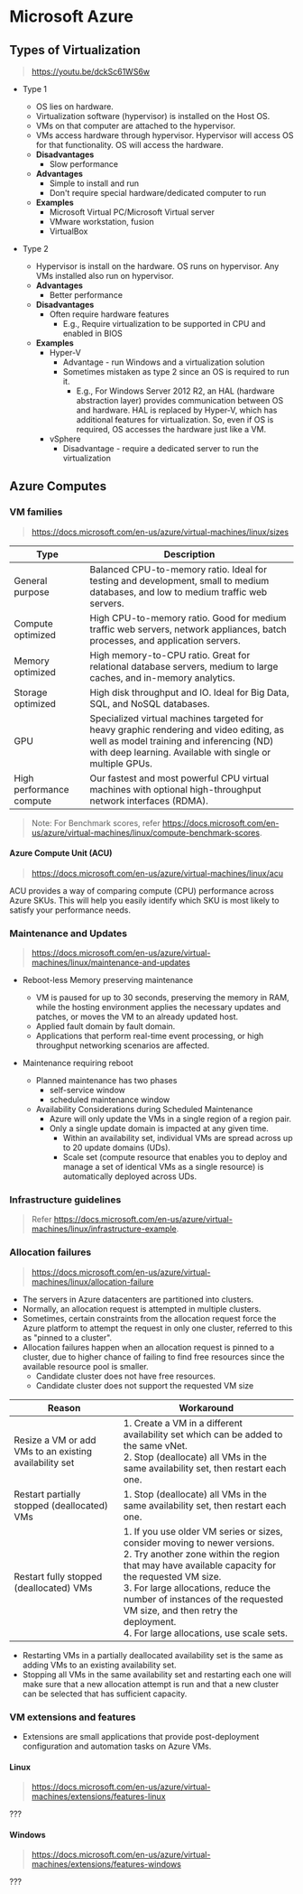 # Microsoft Azure

## Types of Virtualization
> https://youtu.be/dckSc61WS6w

- Type 1
  - OS lies on hardware.
  - Virtualization software (hypervisor) is installed on the Host OS.
  - VMs on that computer are attached to the hypervisor.
  - VMs access hardware through hypervisor. Hypervisor will access OS for that functionality. OS will access the hardware.
  - **Disadvantages**
    - Slow performance
  - **Advantages**
    - Simple to install and run
    - Don't require special hardware/dedicated computer to run
  - **Examples**
    - Microsoft Virtual PC/Microsoft Virtual server
    - VMware workstation, fusion
    - VirtualBox

- Type 2
  - Hypervisor is install on the hardware. OS runs on hypervisor. Any VMs installed also run on hypervisor.
  - **Advantages**
    - Better performance
  - **Disadvantages**
    - Often require hardware features
      - E.g., Require virtualization to be supported in CPU and enabled in BIOS
  - **Examples**
    - Hyper-V
      - Advantage - run Windows and a virtualization solution
      - Sometimes mistaken as type 2 since an OS is required to run it.
        - E.g., For Windows Server 2012 R2, an HAL (hardware abstraction layer) provides communication between OS and hardware. HAL is replaced by Hyper-V, which has additional features for virtualization. So, even if OS is required, OS accesses the hardware just like a VM.
    - vSphere
      - Disadvantage - require a dedicated server to run the virtualization

## Azure Computes

### VM families
> https://docs.microsoft.com/en-us/azure/virtual-machines/linux/sizes

Type | Description
-----|------------
General purpose | Balanced CPU-to-memory ratio. Ideal for testing and development, small to medium databases, and low to medium traffic web servers.
Compute optimized | High CPU-to-memory ratio. Good for medium traffic web servers, network appliances, batch processes, and application servers.
Memory optimized | High memory-to-CPU ratio. Great for relational database servers, medium to large caches, and in-memory analytics.
Storage optimized | High disk throughput and IO. Ideal for Big Data, SQL, and NoSQL databases.
GPU | Specialized virtual machines targeted for heavy graphic rendering and video editing, as well as model training and inferencing (ND) with deep learning. Available with single or multiple GPUs.
High performance compute | Our fastest and most powerful CPU virtual machines with optional high-throughput network interfaces (RDMA).

> Note: For Benchmark scores, refer https://docs.microsoft.com/en-us/azure/virtual-machines/linux/compute-benchmark-scores.

#### Azure Compute Unit (ACU)
> https://docs.microsoft.com/en-us/azure/virtual-machines/linux/acu

ACU provides a way of comparing compute (CPU) performance across Azure SKUs. This will help you easily identify which SKU is most likely to satisfy your performance needs.

### Maintenance and Updates
> https://docs.microsoft.com/en-us/azure/virtual-machines/linux/maintenance-and-updates

- Reboot-less Memory preserving maintenance
  - VM is paused for up to 30 seconds, preserving the memory in RAM, while the hosting environment applies the necessary updates and patches, or moves the VM to an already updated host.
  - Applied fault domain by fault domain.
  - Applications that perform real-time event processing, or high throughput networking scenarios are affected.

- Maintenance requiring reboot
  - Planned maintenance has two phases
    - self-service window
    - scheduled maintenance window
  - Availability Considerations during Scheduled Maintenance
    - Azure will only update the VMs in a single region of a region pair.
    - Only a single update domain is impacted at any given time.
      - Within an availability set, individual VMs are spread across up to 20 update domains (UDs).
      - Scale set (compute resource that enables you to deploy and manage a set of identical VMs as a single resource) is automatically deployed across UDs.

### Infrastructure guidelines
> Refer https://docs.microsoft.com/en-us/azure/virtual-machines/linux/infrastructure-example.

### Allocation failures
> https://docs.microsoft.com/en-us/azure/virtual-machines/linux/allocation-failure

- The servers in Azure datacenters are partitioned into clusters.
- Normally, an allocation request is attempted in multiple clusters.
- Sometimes, certain constraints from the allocation request force the Azure platform to attempt the request in only one cluster, referred to this as "pinned to a cluster".
- Allocation failures happen when an allocation request is pinned to a cluster, due to higher chance of failing to find free resources since the available resource pool is smaller.
  - Candidate cluster does not have free resources.
  - Candidate cluster does not support the requested VM size

Reason | Workaround
-------| ----------
Resize a VM or add VMs to an existing availability set | 1. Create a VM in a different availability set which can be added to the same vNet.<br> 2. Stop (deallocate) all VMs in the same availability set, then restart each one.
Restart partially stopped (deallocated) VMs | 1. Stop (deallocate) all VMs in the same availability set, then restart each one.
Restart fully stopped (deallocated) VMs | 1. If you use older VM series or sizes, consider moving to newer versions.<br> 2. Try another zone within the region that may have available capacity for the requested VM size.<br> 3. For large allocations, reduce the number of instances of the requested VM size, and then retry the deployment.<br> 4. For large allocations, use scale sets.

- Restarting VMs in a partially deallocated availability set is the same as adding VMs to an existing availability set.
- Stopping all VMs in the same availability set and restarting each one will make sure that a new allocation attempt is run and that a new cluster can be selected that has sufficient capacity.

### VM extensions and features

- Extensions are small applications that provide post-deployment configuration and automation tasks on Azure VMs.

#### Linux
> https://docs.microsoft.com/en-us/azure/virtual-machines/extensions/features-linux

???

#### Windows
> https://docs.microsoft.com/en-us/azure/virtual-machines/extensions/features-windows

???
